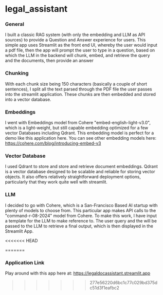 # legal_assistant

### General 
I built a classic RAG system (with only the embedding and LLM as API sources) to provide a Question and Answer experience for users. 
This simple app uses Streamlit as the front end UI, whereby the user would input a pdf file, then the app will prompt the user to type in 
a question, based on which the LLM in the backend will chunk, embed, and retrieve the query and the documents, then provide an answer 

### Chunking
With each chunk size being 150 characters (basically a couple of short sentences), I split all the text parsed through the PDF file the user passes into the streamlit application.
These chunks are then embedded and stored into a vector database. 

### Embeddings
I went with Embeddings model from Cohere "embed-english-light-v3.0", which is a light-weight, but still capable embedding optimized for a few vector Databases including Qdrant. 
This embedding model is perfect for a demo like this application here. You can see other embedding models here: https://cohere.com/blog/introducing-embed-v3

### Vector Database 
I used Qdrant to store and store and retrieve document embeddings. Qdrant is a vector database designed to be scalable and reliable for 
storing vector objects. It also offers relatively straightforward deployment options, particularly that they work quite well with streamlit. 

### LLM
I decided to go with Cohere, which is a San-Francisco Based AI startup with plenty of models to choose from. This particular app makes API calls to the "command-r-08-2024"
model from Cohere. To make this work, I have input a template for the LLM to make reference to. The user query and the will be passed to the LLM to retrieve a final
output, which is then displayed in the Streamlit App. 

<<<<<<< HEAD

=======
### Application Link
Play around with this app here at: https://legaldocassistant.streamlit.app
>>>>>>> 277e56220d6bc1c77c029bd375dc51d3f1eafbc2
